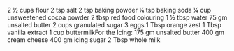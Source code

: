 2 ½ cups flour
2 tsp salt
2 tsp baking powder
¼ tsp baking soda
¼ cup unsweetened cocoa powder
2 tbsp red food colouring
1 ½ tbsp water
75 gm unsalted butter
2 cups granulated sugar
3 eggs
1 Tbsp orange zest
1 Tbsp vanilla extract
1 cup buttermilkFor the Icing:
175 gm unsalted butter
400 gm cream cheese
400 gm icing sugar
2 Tbsp whole milk